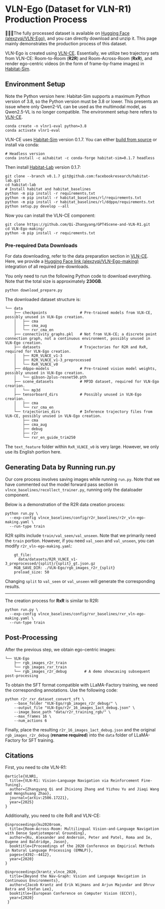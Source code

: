 # VLN-Ego (Dataset for VLN-R1) Production Process

🌌🌌🌌The fully processed dataset is available on [Hugging Face (alexzyqi/VLN-Ego)](https://huggingface.co/datasets/alexzyqi/VLN-Ego/), and you can directly download and unzip it. This page mainly demonstrates the production process of this dataset.

VLN-Ego is created using [VLN-CE](https://jacobkrantz.github.io/vlnce/). Essentially, we utilize two trajectory sets from VLN-CE: Room-to-Room (**R2R**) and Room-Across-Room (**RxR**), and render ego-centric videos (in the form of frame-by-frame images) in [Habitat-Sim](https://github.com/facebookresearch/habitat-sim/tree/v0.1.7).


## Environment Setup

Note the Python version here: Habitat-Sim supports a maximum Python version of 3.8, so the Python version must be 3.8 or lower. This presents an issue where only Qwen2-VL can be used as the multimodal model, as Qwen2.5-VL is no longer compatible. The environment setup here refers to [VLN-CE](https://jacobkrantz.github.io/vlnce/).

```
conda create -n vlnr1-eval python=3.8
conda activate vlnr1-eval
```

VLN-CE uses [Habitat-Sim](https://github.com/facebookresearch/habitat-sim/tree/v0.1.7) version 0.1.7. You can either [build from source](https://github.com/facebookresearch/habitat-sim/tree/v0.1.7#installation) or install via conda:

```
# Headless version
conda install -c aihabitat -c conda-forge habitat-sim=0.1.7 headless

```

Then install [Habitat-Lab](https://github.com/facebookresearch/habitat-lab/tree/v0.1.7) version 0.1.7:

```
git clone --branch v0.1.7 git@github.com:facebookresearch/habitat-lab.git
cd habitat-lab
# Install habitat and habitat_baselines
python -m pip install -r requirements.txt
python -m pip install -r habitat_baselines/rl/requirements.txt
python -m pip install -r habitat_baselines/rl/ddppo/requirements.txt
python setup.py develop --all

```

Now you can install the VLN-CE component:

```
git clone https://github.com/Qi-Zhangyang/GPT4Scene-and-VLN-R1.git
cd VLN-Ego-making/
python -m pip install -r requirements.txt

```

### Pre-required Data Downloads
For data downloading, refer to the data preparation section in [VLN-CE](https://jacobkrantz.github.io/vlnce/). Here, we provide a [Hugging Face link (alexzyqi/VLN-Ego-making)](https://huggingface.co/datasets/alexzyqi/VLN-Ego-making/) integration of all required pre-downloads.

You only need to run the following Python code to download everything. Note that the total size is approximately **230GB**.

```
python download_prepare.py
```

The downloaded dataset structure is:
```
└── data
    ├── checkpoints               # Pre-trained models from VLN-CE, possibly unused in VLN-Ego creation.
    │   ├── cma
    │   ├── cma_aug
    │   └── rxr_cma_en
    ├── connectivity_graphs.pkl   # Not from VLN-CE; a discrete point connection graph, not a continuous environment, possibly unused in VLN-Ego creation.
    ├── datasets                  # Trajectories for R2R and RxR, required for VLN-Ego creation.
    │   ├── R2R_VLNCE_v1-3
    │   ├── R2R_VLNCE_v1-3_preprocessed
    │   └── RxR_VLNCE_v0
    ├── ddppo-models              # Pre-trained vision model weights, possibly unused in VLN-Ego creation.
    │   └── gibson-2plus-resnet50.pth
    ├── scene_datasets            # MP3D dataset, required for VLN-Ego creation.
    │   └── mp3d
    ├── tensorboard_dirs          # Possibly unused in VLN-Ego creation.
    │   ├── cma
    │   └── rxr_cma_en
    └── trajectories_dirs         # Inference trajectory files from VLN-CE, possibly unused in VLN-Ego creation.
        ├── cma
        ├── cma_aug
        ├── debug
        ├── r2r
        └── rxr_en_guide_trim250
```

The `text_feature` folder within `RxR_VLNCE_v0` is very large. However, we only use its English portion here.


## Generating Data by Running run.py

Our core process involves saving images while running `run.py`. Note that we have commented out the model forward pass section in `vlnce_baselines/recollect_trainer.py`, running only the dataloader component.

Below is a demonstration of the R2R data creation process:

```
python run.py \
  --exp-config vlnce_baselines/config/r2r_baselines/r2r_vln-ego-making.yaml \
  --run-type train
```

R2R splits include `train/val_seen/val_unseen`. Note that we primarily need the `train` portion. However, if you need `val_seen` and `val_unseen`, you can modify `r2r_vln-ego-making.yaml`:

```
    gt_file:
      data/datasets/R2R_VLNCE_v1-3_preprocessed/{split}/{split}_gt.json.gz
    RGB_SAVE_DIR: ./VLN-Ego/rgb_images_r2r_{split}
    preload_size: 50
```

Changing `split` to `val_seen` or `val_unseen` will generate the corresponding results.

-----------

The creation process for **RxR** is similar to R2R:
```
python run.py \
  --exp-config vlnce_baselines/config/rxr_baselines/rxr_vln-ego-making.yaml \
  --run-type train
```

## Post-Processing
After the previous step, we obtain ego-centric images:
```
└── VLN-Ego
    ├── rgb_images_r2r_train
    └── rgb_images_rxr_train
    └── rgb_images_r2r_debug        # A demo showcasing subsequent post-processing
```

To obtain the SFT format compatible with LLaMA-Factory training, we need the corresponding annotations. Use the following code:

```
python r2r_rxr_dataset_convert_sft \
    --base_folder "VLN-Ego/rgb_images_r2r_debug/" \
    --output_file "VLN-Ego/r2r_16_images_1act_debug.json" \
    --image_base_path "data/r2r_training_rgb/" \
    --max_frames 16 \
    --num_actions 6
```

Finally, place the resulting `r2r_16_images_1act_debug.json` and the original `rgb_images_r2r_debug` (**rename required**) into the `data` folder of LLaMA-Factory for SFT training.

## Citations

First, you need to cite VLN-R1:
```
@article{VLNR1,
  title={VLN-R1: Vision-Language Navigation via Reinforcement Fine-Tuning},
  author={Zhangyang Qi and Zhixiong Zhang and Yizhou Yu and Jiaqi Wang and Hengshuang Zhao},
  journal={arXiv:2506.17221},
  year={2025}
}
```

Additionally, you need to cite RxR and VLN-CE:

```
@inproceedings{ku2020room,
  title={Room-Across-Room: Multilingual Vision-and-Language Navigation with Dense Spatiotemporal Grounding},
  author={Ku, Alexander and Anderson, Peter and Patel, Roma and Ie, Eugene and Baldridge, Jason},
  booktitle={Proceedings of the 2020 Conference on Empirical Methods in Natural Language Processing (EMNLP)},
  pages={4392--4412},
  year={2020}
}

@inproceedings{krantz_vlnce_2020,
  title={Beyond the Nav-Graph: Vision and Language Navigation in Continuous Environments},
  author={Jacob Krantz and Erik Wijmans and Arjun Majundar and Dhruv Batra and Stefan Lee},
  booktitle={European Conference on Computer Vision (ECCV)},
  year={2020}
 }

```
